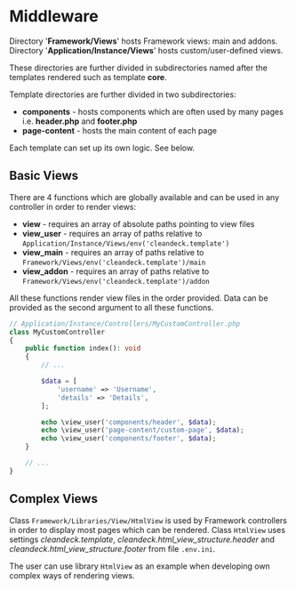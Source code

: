 # Middleware

Directory '**Framework/Views**' hosts Framework views: main and addons.<br>
Directory '**Application/Instance/Views**' hosts custom/user-defined views.

These directories are further divided in subdirectories named after the templates rendered such as template **core**.

Template directories are further divided in two subdirectories:
* **components** - hosts components which are often used by many pages i.e. **header.php** and **footer.php**
* **page-content** - hosts the main content of each page

Each template can set up its own logic. See below.

## Basic Views

There are 4 functions which are globally available and can be used in any controller in order to render views:
* **view** - requires an array of absolute paths pointing to view files
* **view_user** - requires an array of paths relative to ```Application/Instance/Views/env('cleandeck.template')```
* **view_main** - requires an array of paths relative to ```Framework/Views/env('cleandeck.template')/main```
* **view_addon** - requires an array of paths relative to ```Framework/Views/env('cleandeck.template')/addon```

All these functions render view files in the order provided. Data can be provided as the second argument to all these
functions.

```php
// Application/Instance/Controllers/MyCustomController.php
class MyCustomController
{
    public function index(): void
    {
        // ...

        $data = [
            'username' => 'Username',
            'details' => 'Details',
        ];

        echo \view_user('components/header', $data);
        echo \view_user('page-content/custom-page', $data);
        echo \view_user('components/footer', $data);
    }

    // ...
}
```

## Complex Views

Class ```Framework/Libraries/View/HtmlView``` is used by Framework controllers in order to display most
pages which can be rendered.
Class ```HtmlView``` uses settings *cleandeck.template*, *cleandeck.html_view_structure.header* and
*cleandeck.html_view_structure.footer* from file ```.env.ini```.

The user can use library ```HtmlView``` as an example when developing own complex ways of rendering views.

